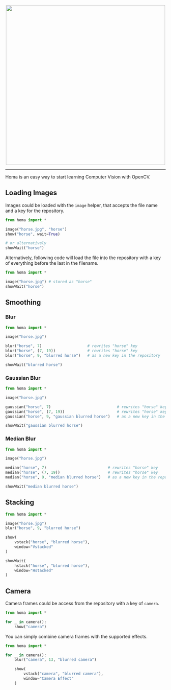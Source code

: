 <p align="center">
	<img
		src="https://raw.githubusercontent.com/tahashieenavaz/homa/main/art/homa.svg"
		width=500
	/>
</p>

<hr />

Homa is an easy way to start learning Computer Vision with OpenCV.

## Loading Images

Images could be loaded with the `image` helper, that accepts the file name and a key for the repository.

```python
from homa import *

image("horse.jpg", "horse")
show("horse", wait=True)

# or alternatively
showWait("horse")
```

Alternatively, following code will load the file into the repository with a key of everything before the last in the filename.

```python
from homa import *

image("horse.jpg") # stored as "horse"
showWait("horse")
```

## Smoothing

### Blur

```python
from homa import *

image("horse.jpg")

blur("horse", 7)                    # rewrites "horse" key
blur("horse", (7, 19))              # rewrites "horse" key
blur("horse", 9, "blurred horse")   # as a new key in the repository

showWait("blurred horse")
```

### Gaussian Blur

```python
from homa import *

image("horse.jpg")

gaussian("horse", 7)                             # rewrites "horse" key
gaussian("horse", (7, 19))                       # rewrites "horse" key
gaussian("horse", 9, "gaussian blurred horse")   # as a new key in the repository

showWait("gaussian blurred horse")
```

### Median Blur

```python
from homa import *

image("horse.jpg")

median("horse", 7)                           # rewrites "horse" key
median("horse", (7, 19))                     # rewrites "horse" key
median("horse", 9, "median blurred horse")   # as a new key in the repository

showWait("median blurred horse")
```

## Stacking

```python
from homa import *

image("horse.jpg")
blur("horse", 9, "blurred horse")

show(
	vstack("horse", "blurred horse"),
	window="Vstacked"
)

showWait(
	hstack("horse", "blurred horse"),
	window="Hstacked"
)
```

## Camera

Camera frames could be access from the repository with a key of `camera`.

```python
from homa import *

for _ in camera():
	show("camera")
```

You can simply combine camera frames with the supported effects.

```python
from homa import *

for _ in camera():
	blur("camera", 13, "blurred camera")

	show(
		vstack("camera", "blurred camera"),
		window="Camera Effect"
	)
```
